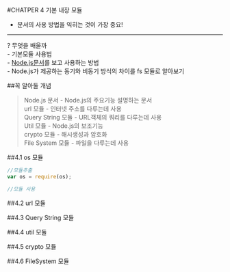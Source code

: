 #CHATPER 4 기본 내장 모듈

-	문서의 사용 방법을 익히는 것이 가장 중요!

----

? 무엇을 배울까 <br> - 기본모듈 사용법 <br> - [Node.js문서](https://nodejs.org/dist/latest-v4.x/docs/api/)를 보고 사용하는 방법 <br> - Node.js가 제공하는 동기와 비동기 방식의 차이를 fs 모듈로 알아보기

##꼭 알아둘 개념

> Node.js 문서 - Node.js의 주요기능 설명하는 문서 <br> url 모듈 - 인터넷 주소를 다루는데 사용<br> Query String 모듈 - URL객체의 쿼리를 다루는데 사용<br> Util 모듈 - Node.js의 보조기능 <br> crypto 모듈 - 해시생성과 암호화<br> File System 모듈 - 파일을 다루는데 사용<br>

##4.1 os 모듈
~~~js
//모듈추출
var os = require(os);

//모듈 사용
~~~

##4.2 url 모듈

##4.3 Query String 모듈

##4.4 util 모듈

##4.5 crypto 모듈

##4.6 FileSystem 모듈
